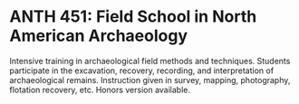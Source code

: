 # ANTH 451: Field School in North American Archaeology

Intensive training in archaeological field methods and techniques. Students participate in the excavation, recovery, recording, and interpretation of archaeological remains. Instruction given in survey, mapping, photography, flotation recovery, etc. Honors version available.